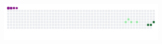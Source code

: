 ![snake gif](https://github.com/eduardoldviana/eduardoldviana/blob/output/github-contribution-grid-snake.gif)
